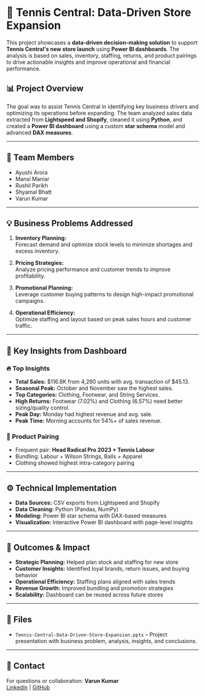 # 🎾 Tennis Central: Data-Driven Store Expansion

This project showcases a **data-driven decision-making solution** to support **Tennis Central's new store launch** using **Power BI dashboards**. The analysis is based on sales, inventory, staffing, returns, and product pairings to drive actionable insights and improve operational and financial performance.

## 📊 Project Overview

The goal was to assist Tennis Central in identifying key business drivers and optimizing its operations before expanding. The team analyzed sales data extracted from **Lightspeed and Shopify**, cleaned it using **Python**, and created a **Power BI dashboard** using a custom **star schema** model and advanced **DAX measures**.

---

## 👥 Team Members

- Ayushi Arora  
- Mansi Maniar  
- Rushil Parikh  
- Shyamal Bhatt  
- Varun Kumar  

---

## 💡 Business Problems Addressed

1. **Inventory Planning:**  
   Forecast demand and optimize stock levels to minimize shortages and excess inventory.

2. **Pricing Strategies:**  
   Analyze pricing performance and customer trends to improve profitability.

3. **Promotional Planning:**  
   Leverage customer buying patterns to design high-impact promotional campaigns.

4. **Operational Efficiency:**  
   Optimize staffing and layout based on peak sales hours and customer traffic.

---

## 📌 Key Insights from Dashboard

### 🔥 Top Insights

- **Total Sales:** $116.8K from 4,280 units with avg. transaction of $45.13.
- **Seasonal Peak:** October and November saw the highest sales.
- **Top Categories:** Clothing, Footwear, and String Services.
- **High Returns:** Footwear (7.02%) and Clothing (6.57%) need better sizing/quality control.
- **Peak Day:** Monday had highest revenue and avg. sale.
- **Peak Time:** Morning accounts for 54%+ of sales revenue.

### 🔁 Product Pairing

- Frequent pair: **Head Radical Pro 2023 + Tennis Labour**
- Bundling: Labour + Wilson Strings, Balls + Apparel
- Clothing showed highest intra-category pairing

---

## ⚙️ Technical Implementation

- **Data Sources:** CSV exports from Lightspeed and Shopify
- **Data Cleaning:** Python (Pandas, NumPy)
- **Modeling:** Power BI star schema with DAX-based measures
- **Visualization:** Interactive Power BI dashboard with page-level insights

---

## 🚀 Outcomes & Impact

- **Strategic Planning:** Helped plan stock and staffing for new store
- **Customer Insights:** Identified loyal brands, return issues, and buying behavior
- **Operational Efficiency:** Staffing plans aligned with sales trends
- **Revenue Growth:** Improved bundling and promotion strategies
- **Scalability:** Dashboard can be reused across future stores

---

## 📁 Files

- `Tennis-Central-Data-Driven-Store-Expansion.pptx` – Project presentation with business problem, analysis, insights, and conclusions.



---

## 💬 Contact

For questions or collaboration:
**Varun Kumar**  
[LinkedIn](https://www.linkedin.com) | [GitHub](https://github.com)
